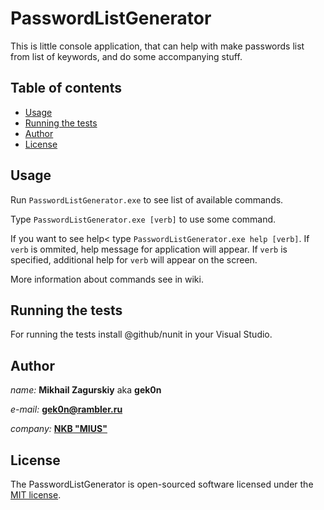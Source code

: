 # PasswordListGenerator
This is little console application, that can help with make passwords list from list of keywords, and do some accompanying stuff.

## Table of contents
* [Usage](#usage)
* [Running the tests](#running-the-tests)
* [Author](#author)
* [License](#license)

## <a name="usage"></a>Usage
Run `PasswordListGenerator.exe` to see list of available commands.

Type `PasswordListGenerator.exe [verb]` to use some command.

If you want to see help< type `PasswordListGenerator.exe help [verb]`. If `verb` is ommited, help message for application will appear. If `verb` is specified, additional help for `verb` will appear on the screen.

More information about commands see in wiki.

## <a name="running-the-tests"></a>Running the tests
For running the tests install @github/nunit in your Visual Studio.

## <a name="author"></a>Author
_name:_ **Mikhail Zagurskiy** aka **gek0n**

_e-mail:_ **gek0n@rambler.ru**

_company:_ **[NKB "MIUS"](http://mius.tti.sfedu.ru/ru/index.html)**

## <a name="license"></a>License
The PasswordListGenerator is open-sourced software licensed under the [MIT license](http://opensource.org/licenses/MIT).

